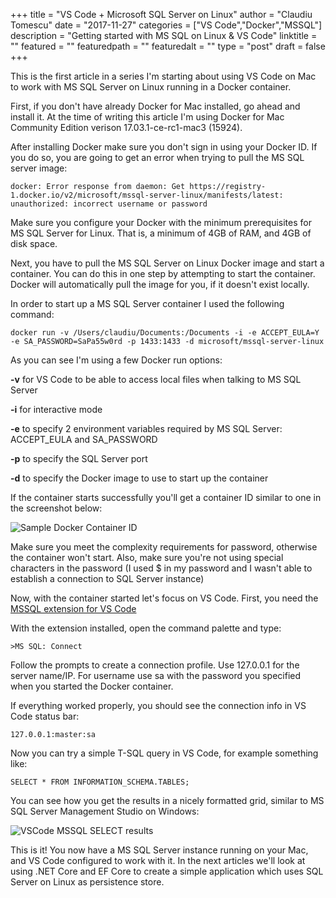 +++
title = "VS Code + Microsoft SQL Server on Linux"
author = "Claudiu Tomescu"
date = "2017-11-27"
categories = ["VS Code","Docker","MSSQL"]
description = "Getting started with MS SQL on Linux & VS Code"
linktitle = ""
featured = ""
featuredpath = ""
featuredalt = ""
type = "post"
draft = false
+++

This is the first article in a series I'm starting about using VS Code on Mac to work with MS SQL Server on Linux running in a Docker container.

First, if you don't have already Docker for Mac installed, go ahead and install it. At the time of writing this article I'm using Docker for Mac Community Edition verison 17.03.1-ce-rc1-mac3 (15924).

After installing Docker make sure you don't sign in using your Docker ID. If you do so, you are going to get an error when trying to pull the MS SQL server image:

`docker: Error response from daemon: Get https://registry-1.docker.io/v2/microsoft/mssql-server-linux/manifests/latest: unauthorized: incorrect username or password`

Make sure you configure your Docker with the minimum prerequisites for MS SQL Server for Linux. That is, a minimum of 4GB of RAM, and 4GB of disk space.

Next, you have to pull the MS SQL Server on Linux Docker image and start a container. You can do this in one step by attempting to start the container. Docker will automatically pull the image for you, if it doesn't exist locally.

In order to start up a MS SQL Server container I used the following command:

`docker run -v /Users/claudiu/Documents:/Documents -i -e ACCEPT_EULA=Y -e SA_PASSWORD=SaPa55w0rd -p 1433:1433 -d microsoft/mssql-server-linux`

As you can see I'm using a few Docker run options:

**-v** for VS Code to be able to access local files when talking to MS SQL Server

**-i** for interactive mode

**-e** to specify 2 environment variables required by MS SQL Server: ACCEPT_EULA and SA_PASSWORD

**-p** to specify the SQL Server port

**-d** to specify the Docker image to use to start up the container

If the container starts successfully you'll get a container ID similar to one in the screenshot below:

![Sample Docker Container ID](https://nry6lw.by3301.livefilestore.com/y4mV1dRT-cr2BDiecSfpa30-C_jkTMhjZdIVM_xmeRoOh6iEwLlIlYH96L21bKua_Vkh0WiCD5nGRyUhC8XlYLTH1a_Xf6HjpnINRPRxOeiTpbJDdHvGSkuijW4AvUom9XpaZwAkp4pVEppqHOPltsMOaybqS47J3QUOUUnVzaN4-NSbHh7uXlTY72A8w941BRAiEpu8_OzqCbAyxsr9WmZNg?width=680&height=26&cropmode=none)

Make sure you meet the complexity requirements for password, otherwise the container won't start. Also, make sure you're not using special characters in the password (I used $ in my password and I wasn't able to establish a connection to SQL Server instance)

Now, with the container started let's focus on VS Code. First, you need the [MSSQL extension for VS Code](https://marketplace.visualstudio.com/items?itemName=ms-mssql.mssql)

With the extension installed, open the command palette and type:

`>MS SQL: Connect`

Follow the prompts to create a connection profile. Use 127.0.0.1 for the server name/IP. For username use sa with the password you specified when you started the Docker container.

If everything worked properly, you should see the connection info in VS Code status bar:

`127.0.0.1:master:sa`

Now you can try a simple T-SQL query in VS Code, for example something like:

`SELECT * FROM INFORMATION_SCHEMA.TABLES;`

You can see how you get the results in a nicely formatted grid, similar to MS SQL Server Management Studio on Windows:

![VSCode MSSQL SELECT results](https://mqefpg.by3301.livefilestore.com/y4m9I0FivxaljTvAvJfg-GHLvIYrTvBkU8PKX0U7-MeHUgzV746J8Atz5n018ZnlqPm-9fVdTLfHATYjd4vXxafbxV4yuOsclO5Me7sT7R_KcwqraOluk_0pVy_YAa18TYi4VKch-06v8KhcbbL2OL5hDrIjKQoALhGwVfq3A-Xx3uXJhAXtTa2t1LG6DKxcWdArwrHVWohIpYbkGhBchYsFQ?width=680&height=338&cropmode=none)

This is it! You now have a MS SQL Server instance running on your Mac, and VS Code configured to work with it. In the next articles we'll look at using .NET Core and EF Core to create a simple application which uses SQL Server on Linux as persistence store.
